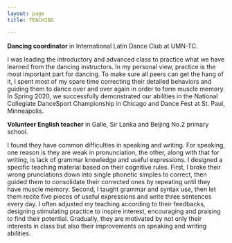```yaml
---
layout: page
title: TEACHING

---
```


**Dancing coordinator** in International Latin Dance Club at UMN-TC.

I was leading the introductory and advanced class to practice what we have learned from the dancing instructors. In my personal view, practice is the most important part for dancing. To make sure all peers can get the hang of it, I spent most of my spare time correcting their detailed behaviors and guiding them to dance over and over again in order to form muscle memory. In Spring 2020, we successfully demonstrated our abilities in the National Collegiate DanceSport Championship in Chicago and Dance Fest at St. Paul, Minneapolis.


**Volunteer English teacher** in Galle, Sir Lanka and Beijing No.2 primary school.

I found they have common difficulties in speaking and writing. For speaking, one reason is they are weak in pronunciation, the other, along with that for writing, is lack of grammar knowledge and useful expressions. I designed a specific teaching material based on their cognitive rules. First, I broke their wrong prunciations down into single phonetic simples to correct, then guided them to consolidate their corrected ones by repeating until they have muscle memory. Second, I taught grammar and syntax use, then let them recite five pieces of useful expressions and write three sentences every day. I often adjusted my teaching according to their feedbacks, designing stimulating practice to inspire interest, encouraging and praising to find their potential. Gradually, they are motivated by not only their interests in class but also their improvements on speaking and writing abilities. 
